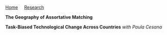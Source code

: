 [Home](index.md)  &nbsp; &nbsp;  [Research](research.md)

__The Geography of Assortative Matching__

__Task-Biased Technological Change Across Countries__  *with Paula Cesana*
